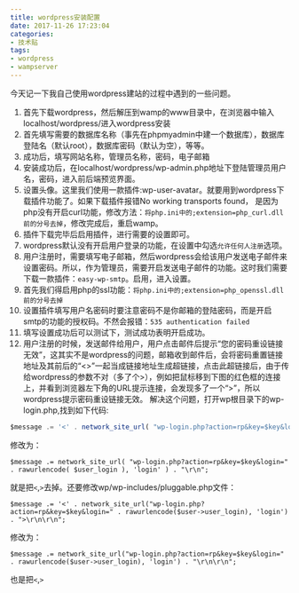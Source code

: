 ```yaml
---
title: wordpress安装配置
date: 2017-11-26 17:23:04
categories:
- 技术贴
tags:
- wordpress
- wampserver
---
```


今天记一下我自己使用wordpress建站的过程中遇到的一些问题。
1. 首先下载wordpress，然后解压到wamp的www目录中，在浏览器中输入localhost/wordpress/进入wordpress安装
2. 首先填写需要的数据库名称（事先在phpmyadmin中建一个数据库），数据库登陆名（默认root），数据库密码（默认为空），等等。
3. 成功后，填写网站名称，管理员名称，密码，电子邮箱
4. 安装成功后，在localhost/wordpress/wp-admin.php地址下登陆管理员用户名，密码，进入前后端预览界面。
5. 设置头像。这里我们使用一款插件:wp-user-avatar。就要用到wordpress下载插件功能了。如果下载插件报错No working transports found，
是因为php没有开启curl功能，修改方法：`将php.ini中的;extension=php_curl.dll前的分号去掉`，修改完成后，重启wamp。
6. 插件下载完毕后启用插件，进行需要的设置即可。
7. wordpress默认没有开启用户登录的功能，在设置中勾选`允许任何人注册`选项。
8. 用户注册时，需要填写电子邮箱，然后wordpress会给该用户发送电子邮件来设置密码。所以，作为管理员，需要开启发送电子邮件的功能。这时我们需要下载一款插件：`easy-wp-smtp`。启用，进入设置。
9. 首先我们得启用php的ssl功能：`将php.ini中的;extension=php_openssl.dll前的分号去掉`
10. 设置插件填写用户名密码时要注意密码不是你邮箱的登陆密码，而是开启smtp的功能的授权码。不然会报错：`535 authentication failed`
11. 填写设置成功后可以测试下，测试成功表明开启成功。
12. 用户注册的时候，发送邮件给用户，用户点击邮件后提示“您的密码重设链接无效”，这其实不是wordpress的问题，邮箱收到邮件后，会将密码重置链接地址及其前后的“<>”一起当成链接地址生成超链接，点击此超链接后，由于传给wordpress的参数不对（多了个>），例如把鼠标移到下图的红色框的连接上，并看到浏览器左下角的URL提示连接，会发现多了一个“>”，所以wordpress提示密码重设链接无效。
解决这个问题，打开wp根目录下的wp-login.php,找到如下代码:
```javascript
$message .= '<' . network_site_url( "wp-login.php?action=rp&key=$key&login=" . rawurlencode( $user_login ), 'login' ) . ">\r\n";
```
修改为：

	$message .= network_site_url( "wp-login.php?action=rp&key=$key&login=" . rawurlencode( $user_login ), 'login' ) . "\r\n";

就是把`<`,`>`去掉。还要修改wp/wp-includes/pluggable.php文件：

	$message .= '<' . network_site_url("wp-login.php?action=rp&key=$key&login=" . rawurlencode($user->user_login), 'login') . ">\r\n\r\n";

修改为：

	$message .= network_site_url("wp-login.php?action=rp&key=$key&login=" . rawurlencode($user->user_login), 'login') . "\r\n\r\n";

也是把`<`,`>`




